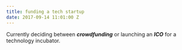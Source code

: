 ```yaml
---
title: funding a tech startup
date: 2017-09-14 11:01:00 Z
---
```


Currently deciding between ***crowdfunding*** or launching an ***ICO*** for a technology incubator.